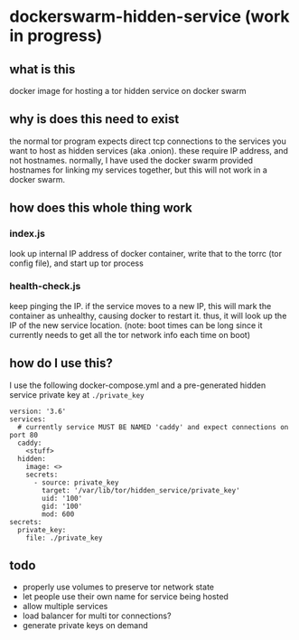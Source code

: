 # dockerswarm-hidden-service (work in progress)

## what is this
docker image for hosting a tor hidden service on docker swarm

## why is does this need to exist
the normal tor program expects direct tcp connections to the services you want to host as hidden services (aka .onion). these require IP address, and not hostnames. normally, I have used the docker swarm provided hostnames for linking my services together, but this will not work in a docker swarm.

## how does this whole thing work
### index.js
look up internal IP address of docker container, write that to the torrc (tor config file), and start up tor process

### health-check.js
keep pinging the IP. if the service moves to a new IP, this will mark the container as unhealthy, causing docker to restart it. thus, it will look up the IP of the new service location.
(note: boot times can be long since it currently needs to get all the tor network info each time on boot)

## how do I use this?
I use the following docker-compose.yml and a pre-generated hidden service private key at ```./private_key```
```
version: '3.6'
services:
  # currently service MUST BE NAMED 'caddy' and expect connections on port 80
  caddy: 
    <stuff>
  hidden:
    image: <>
    secrets:
      - source: private_key
        target: '/var/lib/tor/hidden_service/private_key'
        uid: '100'
        gid: '100'
        mod: 600
secrets:
  private_key:
    file: ./private_key

```

## todo
- properly use volumes to preserve tor network state
- let people use their own name for service being hosted
- allow multiple services
- load balancer for multi tor connections?
- generate private keys on demand
